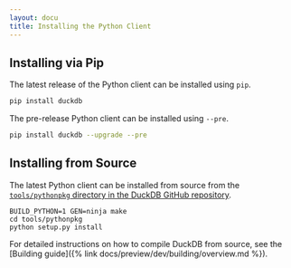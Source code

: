 ```yaml
---
layout: docu
title: Installing the Python Client
---
```


## Installing via Pip

The latest release of the Python client can be installed using `pip`.

```bash
pip install duckdb
```

The pre-release Python client can be installed using `--pre`.

```bash
pip install duckdb --upgrade --pre
```

## Installing from Source

The latest Python client can be installed from source from the [`tools/pythonpkg` directory in the DuckDB GitHub repository](https://github.com/duckdb/duckdb/tree/main/tools/pythonpkg).

```batch
BUILD_PYTHON=1 GEN=ninja make
cd tools/pythonpkg
python setup.py install
```

For detailed instructions on how to compile DuckDB from source, see the [Building guide]({% link docs/preview/dev/building/overview.md %}).